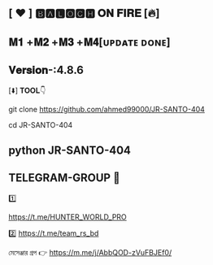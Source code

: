 [ ❤️ ] 🅱🅰🅻🅾🅲🅷 𝐎𝐍 𝐅𝐈𝐑𝐄  [🔥]
--------------------------------
 𝐌𝟏 +𝐌𝟐 +𝐌𝟑 +𝐌𝟒[ᴜᴘᴅᴀᴛᴇ ᴅᴏɴᴇ]
-------------------------------
𝐕𝐞𝐫𝐬𝐢𝐨𝐧-:4.8.6
--------------------------------
[⬇️] 𝐓𝐎𝐎𝐋👇

git clone https://github.com/ahmed99000/JR-SANTO-404

cd JR-SANTO-404

python JR-SANTO-404
---------------------
TELEGRAM-GROUP 🔗 
---------------------
 1️⃣

https://t.me/HUNTER_WORLD_PRO

2️⃣
https://t.me/team_rs_bd

মেসেঞ্জার গ্রপ 👉 https://m.me/j/AbbQOD-zVuFBJEf0/
